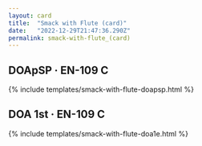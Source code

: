 ```yaml
---
layout: card
title:  "Smack with Flute (card)"
date:   "2022-12-29T21:47:36.290Z"
permalink: smack-with-flute_(card)
---
```


## DOApSP &middot; EN-109 C

{% include templates/smack-with-flute-doapsp.html %}


## DOA 1st &middot; EN-109 C

{% include templates/smack-with-flute-doa1e.html %}
